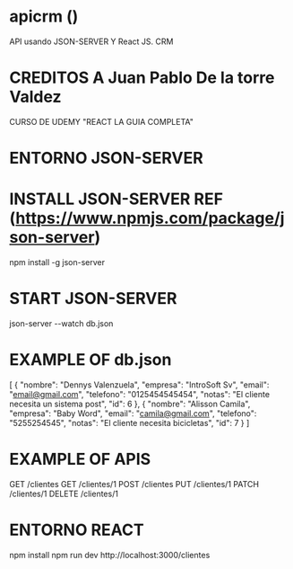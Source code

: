 # apicrm ()
API usando JSON-SERVER Y React JS. CRM 

# CREDITOS A Juan Pablo De la torre Valdez
CURSO DE UDEMY "REACT LA GUIA COMPLETA"


# ENTORNO JSON-SERVER
# INSTALL JSON-SERVER REF (https://www.npmjs.com/package/json-server)
npm install -g json-server
# START JSON-SERVER
json-server --watch db.json
# EXAMPLE OF db.json
[
{
"nombre": "Dennys Valenzuela",
"empresa": "IntroSoft Sv",
"email": "email@gmail.com",
"telefono": "0125454545454",
"notas": "El cliente necesita un sistema post",
"id": 6
},
{
"nombre": "Alisson Camila",
"empresa": "Baby Word",
"email": "camila@gmail.com",
"telefono": "5255254545",
"notas": "El cliente necesita bicicletas",
"id": 7
}
]
# EXAMPLE OF APIS
GET    /clientes
GET    /clientes/1
POST   /clientes
PUT    /clientes/1
PATCH  /clientes/1
DELETE /clientes/1

# ENTORNO REACT
npm install
npm run dev
http://localhost:3000/clientes


